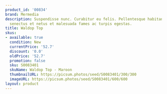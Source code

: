 ```yaml
---
product_id: '00834'
brand: Mermedia
description: Suspendisse nunc. Curabitur eu felis. Pellentesque habitant morbi tristique
  senectus et netus et malesuada fames ac turpis egestas.
title: Waldop Top
skus:
- available: true
  condition: New
  currentPrice: '52.7'
  discount: '0.0'
  oldPrice: '52.7'
  promotion: false
  sku: S0083401
  skuName: Waldop Top - Maroon
  thumbnailURL: https://picsum.photos/seed/S0083401/300/300
  imageURL: https://picsum.photos/seed/S0083401/600/600
layout: product
---
```

